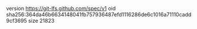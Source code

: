 version https://git-lfs.github.com/spec/v1
oid sha256:364da46b6634148041fb757936487efd1116286de6c1016a71110cadd9cf3695
size 21823
